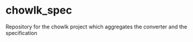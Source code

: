 # chowlk_spec
Repository for the chowlk project which aggregates the converter and the specification
